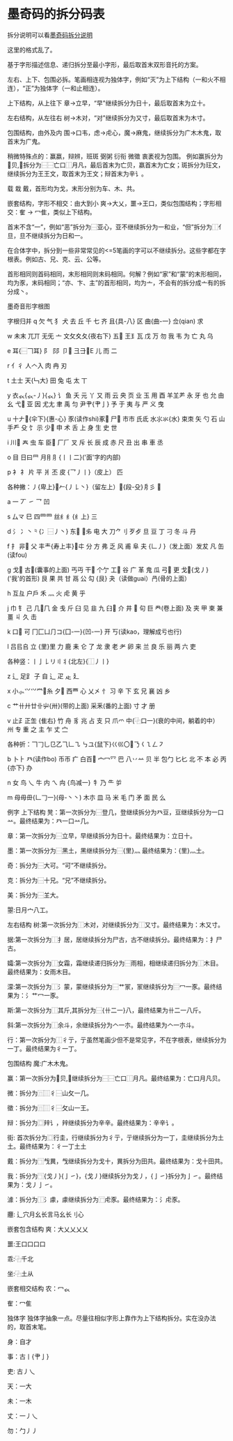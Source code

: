 # 墨奇码的拆分码表


拆分说明可以看[墨奇码拆分说明](https://moqiyinxing.chunqiujinjing.com/index/mo-qi-yin-xing-shuo-ming/fu-zhu-ma-shuo-ming/mo-qi-ma-chai-fen-shuo-ming)

这里的格式乱了。

基于字形描述信息、递归拆分至最小字形，最后取首末双形音托的方案。

左右、上下、包围必拆。笔画相连视为独体字，例如“灭”为上下结构（一和火不相连），“正”为独体字（一和止相连）。

上下结构，从上往下 章->立早，“早”继续拆分为日十，最后取首末为立十。

左右结构，从左往右 树->木对，“对”继续拆分为又寸，最后取首末为木寸。

包围结构，由外及内 围->口韦，虑->虍心，魔->麻鬼，继续拆分为广木木鬼，取首末为广鬼。

稍微特殊点的：赢嬴，辩辨，班斑 弼粥 衍衔 微徵 衷袤视为包围。 例如赢拆分为𣎆贝,𣎆拆分为⿱⿱亡口⿰月凡，最后首末为亡贝，嬴首末为亡女；斑拆分为玨文，继续拆分为王王文，取首末为王文；辩首末为辛讠。

载 栽 戴，首形均为戈，末形分别为车、木、共。

嵌套结构，字形不相交：由大到小 爽->大乂，噩->王口，类似包围结构；字形相交：隺 -> 冖隹，类似上下结构。

首末不含“一”，例如“恶”拆分为⿱亚心，亚不继续拆分为一和业，“但”拆分为⿰亻旦，旦不继续拆分为日和一。

在合体字中，拆分到一些非常常见的<=5笔画的字可以不继续拆分。这些字都在字根表。例如古、兄、克、云、公等。

首形相同则首码相同，末形相同则末码相同。何解？例如“家”和“蒙”的末形相同，均为豕，末码相同；“亦、卞、主”的首形相同，均为亠，不会有的拆分成亠有的拆分成丶。

墨奇音形字根图

字根归并
q
欠 气 犭 犬 去 丘 千 七 齐 且{具-八} 区 曲{曲-一} 佥(qian) 求

w
未末 兀丌 无旡 亠 文攵夊夂{夜右下} 五𫝀 王𤣩瓦 戊 万 勿 我 韦 为 亡 丸 乌

e
耳{⿱𠃍耳} ⻖⻏阝卩𰆊 彐⺕𰀂E 儿 而 二

r
亻彳 人𠆢入 肉 冉 刃

t
土士 天{𠃑大} 田 兔 屯 太 丅

y
衣𧘇{𧘇-丿}{𧘇} 讠 鱼 夭 元 丫 又 雨 云 央 页 业 玉 用 酉 羊𦍌⺶ 永 牙 也 允 由 幺 弋𫠠 亚 因 尤尢 聿 禹 匀 尹肀{肀亅} 予 于 夷 与 严 义 曳

u
十𠂇𬺰{伞下}{惠-心} 豕(读作shi)豖𧰨 尸𠃜 市巿 氏氐 水⺢氺{水} 束朿 矢 勺 石 山 手龵 殳 饣 示 少𣥂 申 术 舌 上 身 生 史 世

i
川𫶧 𡗗 虫 车 臣𦣞 厂𠂆 叉 斥 长 辰 成 赤 尺 丑 出 串 車 丞

o
目 日曰⺜ 月⺝⺼{丨丨二}('面'字的内部)

p
衤 礻 片 平 爿 丕 皮 {乛丿丨}（皮上） 匹

各种撇：丿{卑上}𠂈𠂉{丿𠄌丶}（留左上）𠀉{段-殳}㐆彡 𠂎

a
一 丆 ㇀ 乛 凹

s
厶龴 巳 四罒⺫ 丝纟⺰{纟上} 三

d
氵 冫丶⺀{冫⿱丿丶} 东𫠣 𢎨𠂔 电 大 刀⺈刂 歹歺 旦 豆 丁 刁 冬 斗 丹

f
扌 非𠀎 父 丰龶{寿上丰}𰀁㐄 分 方 弗 乏 风 甫 阜 夫 {𠃊丿}（发上面）发犮 凡 缶(读fou)

g
戈𢦑 古𰀉(囊事的上面) 丐丏 干𡕒 个亇 工𠫔 谷 广 革 鬼 瓜 弓𢎥 更 戈𢦑{戈丿}('我'的首形) 艮 果 共 甘 鬲 公 勾 {艮} 夬（读做guai）冎(骨的上面）

h
互彑 户戶 禾 灬 火 虍 黄 乎

j
巾 钅 己 几𠘧⺇ 金 戋 斤 臼 见 韭 九 𦥑𦥔 介 井 𢀖 句 巨 龹(卷上面) 及 夹 甲 柬 兼 畺 丩 久 击

k
口𫩏 可 冂匚凵⺆コ{囗-一}{凹-一} 开 丂(读kao，理解成亏也行)

l
吕㠯𠂤 立 {里}里 力 鹿 耒 仑 了 龙 隶 老 耂 卵 来 兰 良 乐 丽 两 六 吏

各种竖：丨亅𠄌リ〢丬{北左}{⿰丿丨}

z
辶 足𧾷 子 自 ⻌ 疋 龰 廴

x
小⺗𭕄⺍龸𰃮糸 夕𱼀 西覀 心 乂㐅 忄 习 辛 下 玄 兄 襄 凶 乡

c
艹卄廾廿卝屮{卅}(带的上面) 采釆(番的上面) 寸 才 册

v
止⺪正𦈢 {隹右} 竹 舟 豸 兆 占 支 只 爪爫 中{⿻口一}(衰的中间，躺着的中） 州 专 重 之 主 乍 丈 㝉

各种折：𠃍𠃌乚㔾乙⺄𠃊㇈ ㇉ユ{鼠下}巜巛〇𭃂𠄎𡿨㇅𠃋㇇

b
卜⺊ 癶(读作bo) 币帀 疒 白百𦣻 宀冖⺳ 巴 八丷䒑 贝 半 包勹 匕𠤎 北 不 本 必 丙 {亦下} 办

n
女 鸟 乀 牛 内 ㄟ 禸 {鸟减一} 牜 乃 ⺧ 屰

m
母毋毌{𠃊𠃌一}(母-丶丶) 木朩 皿 马 米 毛 门 矛 面 民 么

例字
上下结构
凳：第一次拆分为⿱登几，登继续拆分为癶豆，豆继续拆分为一口䒑。最终结果为：癶一口䒑几。

章：第一次拆分为⿱立早，早继续拆分为日十。最终结果为：立日十。

墨：第一次拆分为⿱黑土，黑继续拆分为⿱{里}灬 最终结果为：{里}灬土。

奇：拆分为⿱大可。“可”不继续拆分。

克：拆分为⿱十兄。“兄”不继续拆分。

美：拆分为⿱𦍌大。

曌:日月宀八工。

左右结构
树:第一次拆分为⿰木对，对继续拆分为⿰又寸。最终结果为：木又寸。

据:第一次拆分为⿰扌居，居继续拆分为尸古，古不继续拆分。最终结果为：扌尸古。

孀:第一次拆分为⿰女霜，霜继续递归拆分为⿱雨相，相继续递归拆分为⿰木目。最终结果为：女雨木目。

濛:第一次拆分为⿰氵蒙，蒙继续拆分为⿱艹冡，冡继续拆分为⿳冖一豕。最终结果为：氵艹冖一豕。

斯:第一次拆分为⿰其斤,其拆分为⿱{卄二一}八，最终结果为卄二一八斤。

斜:第一次拆分为⿰余斗，余继续拆分为𠆢一朩。最终结果为𠆢一朩斗。

行：第一次拆分为⿰彳亍，亍虽然笔画少但不是常见字，不在字根表，继续拆分为一丁。最终结果为彳一丁。

包围结构
魔:广木木鬼。

赢：第一次拆分为𣎆贝,𣎆继续拆分为⿱⿱亡口⿰月凡。最终结果为：亡口月凡贝。

微：拆分为⿵⿲彳⿱山攵一几。

徵：拆分为⿵⿲彳⿱攵山一王。

辩：拆分为⿴辡讠，辡继续拆分为辛辛。最终结果为：辛辛讠。

街: 首次拆分为⿴行圭，行继续拆分为彳亍，亍继续拆分为一丁，圭继续拆分为土土。最终结果为：彳一丁土土

戴：拆分为⿹𢦏異，𢦏继续拆分为戈十，異拆分为田共。最终结果为：戈十田共。

我：拆分为⿹{戈丿}{亅㇀}，{戈丿}继续拆分为戈丿，{亅㇀}拆分为亅㇀。最终结果为：戈丿亅㇀。

澽：拆分为⿰氵豦，豦继续拆分为⿸虍豕。最终结果为：氵虍豕。

𰻝: 辶穴月幺长言马幺长刂心

嵌套包含结构
爽：大乂乂乂乂

噩:王口口口口

乖:⿻千北

坐:⿻土从

嵌套相交结构
农：冖𧘇

隺：冖隹

独体字
独体字抽象一点。尽量往相似字形上靠作为上下结构拆分。实在没办法的，取首末笔。

身：自才

事：古丨{肀亅}

吏: 古丿乀

天：一大

未：一木

丈：一丿乀

勿：勹丿丿
